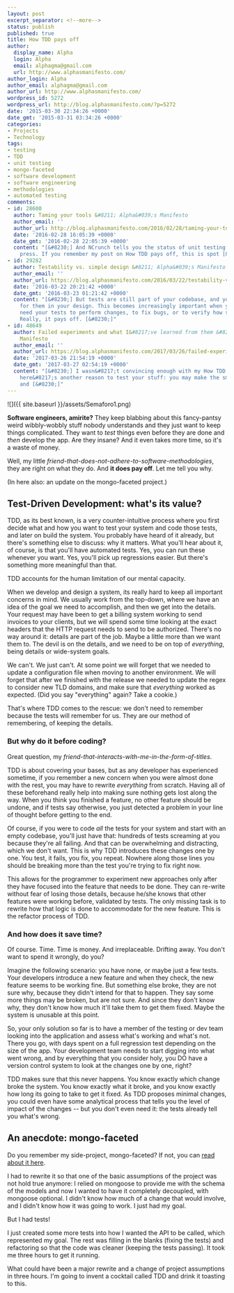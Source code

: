 ```yaml
---
layout: post
excerpt_separator: <!--more-->
status: publish
published: true
title: How TDD pays off
author:
  display_name: Alpha
  login: Alpha
  email: alphagma@gmail.com
  url: http://www.alphasmanifesto.com/
author_login: Alpha
author_email: alphagma@gmail.com
author_url: http://www.alphasmanifesto.com/
wordpress_id: 5272
wordpress_url: http://blog.alphasmanifesto.com/?p=5272
date: '2015-03-30 22:34:26 +0000'
date_gmt: '2015-03-31 03:34:26 +0000'
categories:
- Projects
- Technology
tags:
- testing
- TDD
- unit testing
- mongo-faceted
- software development
- software engineering
- methodologies
- automated testing
comments:
- id: 28600
  author: Taming your tools &#8211; Alpha&#039;s Manifesto
  author_email: ''
  author_url: http://blog.alphasmanifesto.com/2016/02/28/taming-your-tools/
  date: '2016-02-28 16:05:39 +0000'
  date_gmt: '2016-02-28 22:05:39 +0000'
  content: "[&#8230;] And NCrunch tells you the status of unit testing on every key
    press. If you remember my post on How TDD pays off, this is spot [&#8230;]"
- id: 29282
  author: Testability vs. simple design &#8211; Alpha&#039;s Manifesto
  author_email: ''
  author_url: https://blog.alphasmanifesto.com/2016/03/22/testability-vs-simple-design/
  date: '2016-03-22 20:21:42 +0000'
  date_gmt: '2016-03-23 01:21:42 +0000'
  content: "[&#8230;] But tests are still part of your codebase, and you need to account
    for them in your design. This becomes increasingly important when you actually
    need your tests to perform changes, to fix bugs, or to verify how something works.
    Really, it pays off. [&#8230;]"
- id: 48649
  author: Failed experiments and what I&#8217;ve learned from them &#8211; Alpha&#039;s
    Manifesto
  author_email: ''
  author_url: https://blog.alphasmanifesto.com/2017/03/26/failed-experiments-and-what-ive-learned-from-them/
  date: '2017-03-26 21:54:19 +0000'
  date_gmt: '2017-03-27 02:54:19 +0000'
  content: "[&#8230;] I wasn&#8217;t convincing enough with my How TDD pays off post,
    here&#8217;s another reason to test your stuff: you may make the smallest of mistakes
    and [&#8230;]"
---
```


![]({{ site.baseurl }}/assets/Semaforo1.png)

**Software engineers, amirite?** They keep blabbing about this fancy-pantsy weird wibbly-wobbly stuff nobody understands and they just want to keep things complicated. They want to _test_ things even before they are done and _then_ develop the app. Are they insane? And it even takes more time, so it's a waste of money.

Well, my little _friend-that-does-not-adhere-to-software-methodologies_, they are right on what they do. And **it does pay off**. Let me tell you why.

(In here also: an update on the mongo-faceted project.)

<!--more-->

## Test-Driven Development: what's its value?

TDD, as its best known, is a very counter-intuitive process where you first decide what and how you want to test your system and code those tests, and later on build the system. You probably have heard of it already, but there's something else to discuss: why it matters. What you'll hear about it, of course, is that you'll have automated tests. Yes, you can run these whenever you want. Yes, you'll pick up regressions easier. But there's something more meaningful than that.

TDD accounts for the human limitation of our mental capacity.

When we develop and design a system, its really hard to keep all important concerns in mind. We usually work from the top-down, where we have an idea of the goal we need to accomplish, and then we get into the details. Your request may have been to get a billing system working to send invoices to your clients, but we will spend some time looking at the exact headers that the HTTP request needs to send to be authorized. There's no way around it: details are part of the job. Maybe a little more than we want them to. The devil is on the details, and we need to be on top of _everything_, being details or wide-system goals.

We can't. We just can't. At some point we will forget that we needed to update a configuration file when moving to another environment. We will forget that after we finished with the release we needed to update the regex to consider new TLD domains, and make sure that _everything_ worked as expected. (Did you say "everything" again? Take a cookie.)

That's where TDD comes to the rescue: we don't need to remember because the tests will remember for us. They are our method of remembering, of keeping the details.

### But why do it before coding?

Great question, my _friend-that-interacts-with-me-in-the-form-of-titles_.

TDD is about covering your bases, but as any developer has experienced sometime, if you remember a new concern when you were almost done with the rest, you may have to rewrite _everything_ from scratch. Having all of these beforehand really help into making sure nothing gets lost along the way. When you think you finished a feature, no other feature should be undone, and if tests say otherwise, you just detected a problem in your line of thought before getting to the end.

Of course, if you were to code _all_ the tests for your system and start with an empty codebase, you'll just have that: hundreds of tests screaming at you because they're all failing. And that can be overwhelming and distracting, which we don't want. This is why TDD introduces these changes one by one. You test, it fails, you fix, you repeat. Nowhere along those lines you should be breaking more than the test you're trying to fix right now.

This allows for the programmer to experiment new approaches only after they have focused into the feature that needs to be done. They can re-write without fear of losing those details, because he/she knows that other features were working before, validated by tests. The only missing task is to rewrite how that logic is done to accommodate for the new feature. This is the refactor process of TDD.

### And how does it save time?

Of course. Time. Time is money. And irreplaceable. Drifting away. You don't want to spend it wrongly, do you?

Imagine the following scenario: you have none, or maybe just a few tests. Your developers introduce a new feature and when they check, the new feature seems to be working fine. But something else broke, they are not sure why, because they didn't intend for that to happen. They say some more things may be broken, but are not sure. And since they don't know why, they don't know how much it'll take them to get them fixed. Maybe the system is unusable at this point.

So, your only solution so far is to have a member of the testing or dev team looking into the application and assess what's working and what's not. There you go, with days spent on a full regression test depending on the size of the app. Your development team needs to start digging into what went wrong, and by everything that you consider holy, you DO have a version control system to look at the changes one by one, right?

TDD makes sure that this never happens. You know exactly which change broke the system. You know exactly what it broke, and you know exactly how long its going to take to get it fixed. As TDD proposes minimal changes, you could even have some analytical process that tells you the level of impact of the changes -- but you don't even need it: the tests already tell you what's wrong.

## An anecdote: mongo-faceted

Do you remember my side-project, mongo-faceted? If not, you can [read about it here](https://blog.alphasmanifesto.com/2015/01/03/faceted-searches-with-mongodb-and-mongoose/).

I had to rewrite it so that one of the basic assumptions of the project was not hold true anymore: I relied on mongoose to provide me with the schema of the models and now I wanted to have it completely decoupled, with mongoose optional. I didn't know how much of a change that would involve, and I didn't know how it was going to work. I just had my goal.

But I had tests!

I just created some more tests into how I wanted the API to be called, which represented my goal. The rest was filling in the blanks (fixing the tests) and refactoring so that the code was cleaner (keeping the tests passing). It took me three hours to get it running.

What could have been a major rewrite and a change of project assumptions in three hours. I'm going to invent a cocktail called TDD and drink it toasting to this.
